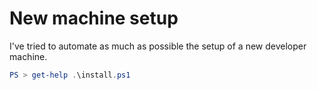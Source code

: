 # New machine setup

I've tried to automate as much as possible the setup of a new developer machine.

```powershell
PS > get-help .\install.ps1
```
